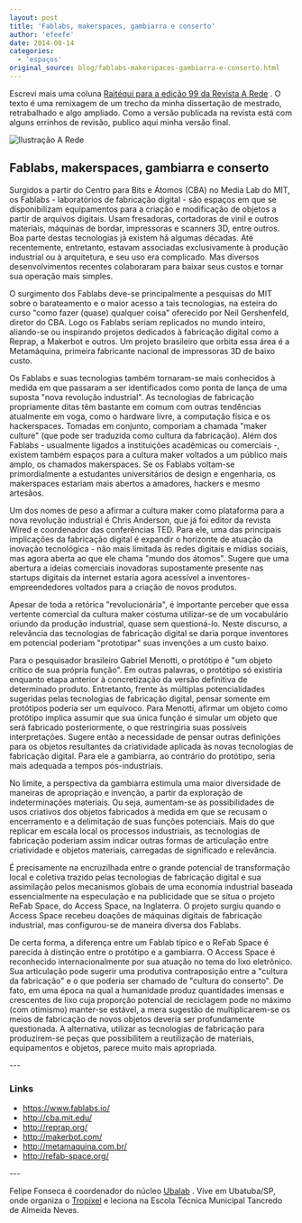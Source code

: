 ```yaml
---
layout: post
title: 'Fablabs, makerspaces, gambiarra e conserto'
author: 'efeefe'
date: 2014-08-14
categories:
  - 'espaços'
original_source: blog/fablabs-makerspaces-gambiarra-e-conserto.html
---
```


Escrevi mais uma coluna [Raitéqui para a edição 99 da Revista A Rede](http://arede.inf.br/edicoes-anteriores/2243-edicao-n-99-julho-agosto-2014/7033-raitequi-fablabs-makerspaces-gambiarra-e-conserto) . O texto é uma remixagem de um trecho da minha dissertação de mestrado, retrabalhado e algo ampliado. Como a versão publicada na revista está com alguns errinhos de revisão, publico aqui minha versão final.

![Ilustração A Rede](http://arede.inf.br/images/fotos-arede-99/arede-99-raitequi-fablabs-01.jpg)

## Fablabs, makerspaces, gambiarra e conserto

Surgidos a partir do Centro para Bits e Átomos (CBA) no Media Lab do MIT, os Fablabs - laboratórios de fabricação digital - são espaços em que se disponibilizam equipamentos para a criação e modificação de objetos a partir de arquivos digitais. Usam fresadoras, cortadoras de vinil e outros materiais, máquinas de bordar, impressoras e scanners 3D, entre outros. Boa parte destas tecnologias já existem há algumas décadas. Até recentemente, entretanto, estavam associadas exclusivamente à produção industrial ou à arquitetura, e seu uso era complicado. Mas diversos desenvolvimentos recentes colaboraram para baixar seus custos e tornar sua operação mais simples.

O surgimento dos Fablabs deve-se principalmente a pesquisas do MIT sobre o barateamento e o maior acesso a tais tecnologias, na esteira do curso \"como fazer (quase) qualquer coisa\" oferecido por Neil Gershenfeld, diretor do CBA. Logo os Fablabs seriam replicados no mundo inteiro, aliando-se ou inspirando projetos dedicados à fabricação digital como a Reprap, a Makerbot e outros. Um projeto brasileiro que orbita essa área é a Metamáquina, primeira fabricante nacional de impressoras 3D de baixo custo.

Os Fablabs e suas tecnologias também tornaram-se mais conhecidos à medida em que passaram a ser identificados como ponta de lança de uma suposta \"nova revolução industrial\". As tecnologias de fabricação propriamente ditas têm bastante em comum com outras tendências atualmente em voga, como o hardware livre, a computação física e os hackerspaces. Tomadas em conjunto, comporiam a chamada \"maker culture\" (que pode ser traduzida como cultura da fabricação). Além dos Fablabs - usualmente ligados a instituições acadêmicas ou comerciais -, existem também espaços para a cultura maker voltados a um público mais amplo, os chamados makerspaces. Se os Fablabs voltam-se primordialmente a estudantes universitários de design e engenharia, os makerspaces estariam mais abertos a amadores, hackers e mesmo artesãos.

Um dos nomes de peso a afirmar a cultura maker como plataforma para a nova revolução industrial é Chris Anderson, que já foi editor da revista Wired e coordenador das conferências TED. Para ele, uma das principais implicações da fabricação digital é expandir o horizonte de atuação da inovação tecnológica - não mais limitada às redes digitais e mídias sociais, mas agora aberta ao que ele chama \"mundo dos átomos\". Sugere que uma abertura a ideias comerciais inovadoras supostamente presente nas startups digitais da internet estaria agora acessível a inventores-empreendedores voltados para a criação de novos produtos.

Apesar de toda a retórica \"revolucionária\", é importante perceber que essa vertente comercial da cultura maker costuma utilizar-se de um vocabulário oriundo da produção industrial, quase sem questioná-lo. Neste discurso, a relevância das tecnologias de fabricação digital se daria porque inventores em potencial poderiam \"prototipar\" suas invenções a um custo baixo.

Para o pesquisador brasileiro Gabriel Menotti, o protótipo é \"um objeto crítico de sua própria função\". Em outras palavras, o protótipo só existiria enquanto etapa anterior à concretização da versão definitiva de determinado produto. Entretanto, frente às múltiplas potencialidades sugeridas pelas tecnologias de fabricação digital, pensar somente em protótipos poderia ser um equívoco. Para Menotti, afirmar um objeto como protótipo implica assumir que sua única função é simular um objeto que será fabricado posteriormente, o que restringiria suas possíveis interpretações. Sugere então a necessidade de pensar outras definições para os objetos resultantes da criatividade aplicada às novas tecnologias de fabricação digital. Para ele a gambiarra, ao contrário do protótipo, seria mais adequada a tempos pós-industriais.

No limite, a perspectiva da gambiarra estimula uma maior diversidade de maneiras de apropriação e invenção, a partir da exploração de indeterminações materiais. Ou seja, aumentam-se as possibilidades de usos criativos dos objetos fabricados à medida em que se recusam o encerramento e a delimitação de suas funções potenciais. Mais do que replicar em escala local os processos industriais, as tecnologias de fabricação poderiam assim indicar outras formas de articulação entre criatividade e objetos materiais, carregadas de significado e relevância.

É precisamente na encruzilhada entre o grande potencial de transformação local e coletiva trazido pelas tecnologias de fabricação digital e sua assimilação pelos mecanismos globais de uma economia industrial baseada essencialmente na especulação e na publicidade que se situa o projeto ReFab Space, do Access Space, na Inglaterra. O projeto surgiu quando o Access Space recebeu doações de máquinas digitais de fabricação industrial, mas configurou-se de maneira diversa dos Fablabs.

De certa forma, a diferença entre um Fablab típico e o ReFab Space é parecida à distinção entre o protótipo e a gambiarra. O Access Space é reconhecido internacionalmente por sua atuação no tema do lixo eletrônico. Sua articulação pode sugerir uma produtiva contraposição entre a \"cultura da fabricação\" e o que poderia ser chamado de \"cultura do conserto\". De fato, em uma época na qual a humanidade produz quantidades imensas e crescentes de lixo cuja proporção potencial de reciclagem pode no máximo (com otimismo) manter-se estável, a mera sugestão de multiplicarem-se os meios de fabricação de novos objetos deveria ser profundamente questionada. A alternativa, utilizar as tecnologias de fabricação para produzirem-se peças que possibilitem a reutilização de materiais, equipamentos e objetos, parece muito mais apropriada.

\-\--

### Links

-   <https://www.fablabs.io/>
-   <http://cba.mit.edu/>
-   <http://reprap.org/>
-   <http://makerbot.com/>
-   <http://metamaquina.com.br/>
-   <http://refab-space.org/>

\-\--

Felipe Fonseca é coordenador do núcleo [Ubalab](http://ubalab.org/) . Vive em Ubatuba/SP, onde organiza o [Tropixel](http://tropixel.ubalab.org/) e leciona na Escola Técnica Municipal Tancredo de Almeida Neves.
